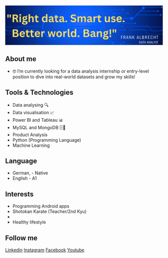 ![banner](https://github.com/Watchkido/Frank-Albrecht-Data-Analyst/blob/main/my_data_analyst_frank_Albrecht_banner.png)
## About me

- 🤓 I’m currently looking for a data analysis internship or entry-level position to dive into real-world datasets and grow my skills!

## Tools & Technologies  
- Data analysing 🔍
- Data visualisation 📈
- Power BI and Tableau 📊
- MySQL and MongoDB 🗄️🧩
- Product Analysis
- Python (Programming Language)
- Machine Learning

## Language
- German, - Native
- English - A1
  
## Interests
- Programming Android apps
- Shotokan Karate (Teacher/2nd Kyu)
- 
- Healthy lifestyle

## Follow me

[Linkedin]((https://www.linkedin.com/in/frank-albrecht/))
[Instagram](https://www.instagram.c)
[Facebook](https://www.facebook.com/)
[Youtube](https://www.youtube.com/)
